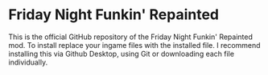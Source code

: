 <html>
  <body>
    <h1>Friday Night Funkin' Repainted</h1>
This is the official GitHub repository of the Friday Night Funkin' Repainted mod. To install replace your ingame files with the installed file. I recommend installing this via Github Desktop, using Git or downloading each file individually.
  </body>
</html>
